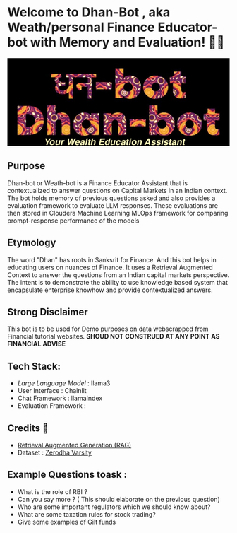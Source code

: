 
# Welcome to Dhan-Bot , aka Weath/personal Finance  Educator-bot  with Memory and Evaluation! 🚀🤖 

![](assets/images/Dhan-bot1.jpg)
## Purpose
Dhan-bot or Weath-bot is a Finance Educator Assistant  that is contextualized to answer questions on Capital Markets in an Indian context. The bot holds memory of previous questions asked and also provides a evaluation framework to evaluate LLM responses. These evaluations are then stored in Cloudera Machine Learning MLOps framework for comparing prompt-response performance of the models

## Etymology
The word "Dhan" has roots in Sanksrit for Finance. And this bot helps in educating users on nuances of Finance. It uses a Retrieval Augmented Context to answer the questions from an Indian capital markets perspective. The intent is to demonstrate the ability to use knowledge based system that encapsulate enterprise knowhow and provide contextualized answers.

## Strong Disclaimer 
This bot is to be used for Demo purposes on data webscrapped from Financial tutorial websites. 
**SHOUD NOT CONSTRUED AT ANY POINT AS FINANCIAL ADVISE**

## Tech Stack:
- *Large Language Model* : llama3
- User Interface : Chainlit
- Chat Framework : llamaIndex
- Evaluation Framework : 
## Credits 🔗

- [Retrieval Augmented Generation (RAG)](https://proceedings.neurips.cc/paper/2020/file/6b493230205f780e1bc26945df7481e5-Paper.pdf)
- Dataset : [Zerodha Varsity](https://zerodha.com/varsity/chapter-sitemap2.xml)

##  Example Questions toask : 
- What is the role of RBI ?
- Can you say more ? ( This should elaborate on the previous question)
- Who are some important regulators which we should know about?
- What are some taxation rules for stock trading?
- Give some examples of Gilt funds
